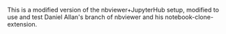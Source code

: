 This is a modified version of the nbviewer+JupyterHub setup, modified to use and test Daniel Allan's branch of nbviewer and his notebook-clone-extension.
